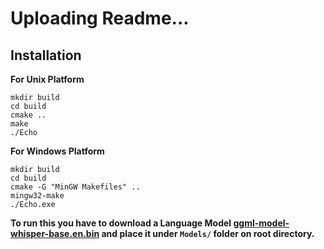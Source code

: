 # Uploading Readme...

## Installation

**For Unix Platform**
```
mkdir build
cd build
cmake ..
make
./Echo
```

**For Windows Platform**
```
mkdir build
cd build
cmake -G "MinGW Makefiles" ..
mingw32-make
./Echo.exe
```

**To run this you have to download a Language Model [ggml-model-whisper-base.en.bin](https://ggml.ggerganov.com/ggml-model-whisper-base.en.bin) and place it under `Models/` folder on root directory.**
